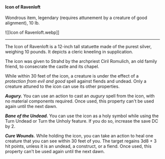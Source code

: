 #### Icon of Ravenloft

Wondrous item, legendary (requires attunement by a creature of good alignment), 10 lb.

![[Icon of Ravenloft.webp]]

---

The Icon of Ravenloft is a 12-inch tall statuette made of the purest silver, weighing 10 pounds. It depicts a cleric kneeling in supplication.

The icon was given to Strahd by the archpriest Ciril Romulich, an old family friend, to consecrate the castle and its chapel.

While within 30 feet of the icon, a creature is under the effect of a *protection from evil and good* spell against fiends and undead. Only a creature attuned to the icon can use its other properties.

***Augury.*** You can use an action to cast an *augury* spell from the icon, with no material components required. Once used, this property can't be used again until the next dawn.

***Bane of the Undead.*** You can use the icon as a holy symbol while using the Turn Undead or Turn the Unholy feature. If you do so, increase the save DC by 2.

***Cure Wounds.*** While holding the icon, you can take an action to heal one creature that you can see within 30 feet of you. The target regains 3d8 + 3 hit points, unless it is an undead, a construct, or a fiend. Once used, this property can't be used again until the next dawn.
